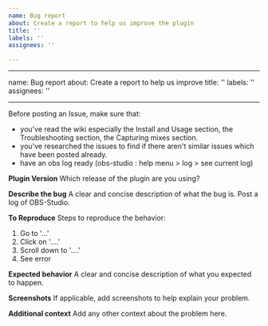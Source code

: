 ```yaml
---
name: Bug report
about: Create a report to help us improve the plugin
title: ''
labels: ''
assignees: ''

---
```


---
name: Bug report
about: Create a report to help us improve
title: ''
labels: ''
assignees: ''

---

Before posting an Issue, make sure that:
- you've read the wiki especially the Install and Usage section, the Troubleshooting section, the Capturing mixes section.
- you've researched the issues to find if there aren't similar issues which have been posted already.
- have an obs log ready (obs-studio : help menu > log > see current log)

**Plugin Version**
Which release of the plugin are you using?

**Describe the bug**
A clear and concise description of what the bug is.
Post a log of OBS-Studio.

**To Reproduce**
Steps to reproduce the behavior:
1. Go to '...'
2. Click on '....'
3. Scroll down to '....'
4. See error

**Expected behavior**
A clear and concise description of what you expected to happen.

**Screenshots**
If applicable, add screenshots to help explain your problem.

**Additional context**
Add any other context about the problem here.
